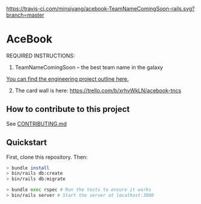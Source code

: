 https://travis-ci.com/minsiyang/acebook-TeamNameComingSoon-rails.svg?branch=master

# AceBook

REQUIRED INSTRUCTIONS:

1. TeamNameComingSoon – the best team name in the galaxy

[You can find the engineering project outline here.](https://github.com/makersacademy/course/tree/master/engineering_projects/rails)


2. The card wall is here: https://trello.com/b/xrhvWkLN/acebook-tncs



## How to contribute to this project
See [CONTRIBUTING.md](CONTRIBUTING.md)

## Quickstart

First, clone this repository. Then:

```bash
> bundle install
> bin/rails db:create
> bin/rails db:migrate

> bundle exec rspec # Run the tests to ensure it works
> bin/rails server # Start the server at localhost:3000
```
